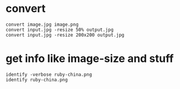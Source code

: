 # convert

    convert image.jpg image.png
    convert input.jpg -resize 50% output.jpg
    convert input.jpg -resize 200x200 output.jpg

# get info like image-size and stuff

    identify -verbose ruby-china.png
    identify ruby-china.png

